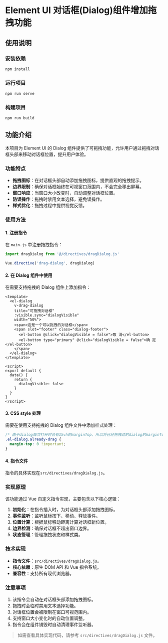 # Element UI 对话框(Dialog)组件增加拖拽功能

## 使用说明

### 安装依赖
```bash
npm install
```

### 运行项目
```bash
npm run serve
```

### 构建项目
```bash
npm run build
```

## 功能介绍

本项目为 Element UI 的 Dialog 组件提供了可拖拽功能，允许用户通过拖拽对话框头部来移动对话框位置，提升用户体验。

### 功能特点

- **拖拽图标**：在对话框头部自动添加拖拽图标，提供直观的拖拽提示。
- **边界限制**：确保对话框始终在可视窗口范围内，不会完全移出屏幕。
- **窗口响应**：当窗口大小改变时，自动调整对话框位置。
- **防误操作**：拖拽时禁用文本选择，避免误操作。
- **样式优化**：拖拽过程中提供视觉反馈。

### 使用方法

#### 1. 注册指令
在 `main.js` 中注册拖拽指令：

```javascript
import dragDialog from '@/directives/dragDialog.js'

Vue.directive('drag-dialog', dragDialog)
```

#### 2. 在 Dialog 组件中使用
在需要支持拖拽的 Dialog 组件上添加指令：

```vue
<template>
  <el-dialog
    v-drag-dialog
    title="可拖拽对话框"
    :visible.sync="dialogVisible"
    width="50%">
    <span>这是一个可以拖拽的对话框</span>
    <span slot="footer" class="dialog-footer">
      <el-button @click="dialogVisible = false">取 消</el-button>
      <el-button type="primary" @click="dialogVisible = false">确 定</el-button>
    </span>
  </el-dialog>
</template>

<script>
export default {
  data() {
    return {
      dialogVisible: false
    }
  }
}
</script>
```

#### 3. CSS style 处理
需要在使用支持拖拽的 Dialog 组件文件中添加样式处理：

```css
/* 由于dialog每次打开时会有15vh的marginTop，所以将已经拖拽过的dialog的marginTop设置为0，防止再次打开时位置发生偏移 */
.el-dialog.already-drag {
  margin-top: 0 !important;
}
```

#### 4. 指令文件
指令的具体实现在`src/directives/dragDialog.js`。

### 实现原理

该功能通过 Vue 自定义指令实现，主要包含以下核心逻辑：

1. **初始化**：在指令插入时，为对话框头部添加拖拽图标。
2. **事件监听**：监听鼠标按下、移动、释放事件。
3. **位置计算**：根据鼠标移动距离计算对话框新位置。
4. **边界检测**：确保对话框不超出窗口边界。
5. **状态管理**：管理拖拽状态和样式类。

### 技术实现

- **指令文件**：`src/directives/dragDialog.js`。
- **核心依赖**：原生 DOM API 和 Vue 指令系统。
- **兼容性**：支持所有现代浏览器。

### 注意事项

1. 该指令会自动在对话框头部添加拖拽图标。
2. 拖拽时会临时禁用文本选择功能。
3. 对话框位置会被限制在窗口可视范围内。
4. 支持窗口大小变化时的自动位置调整。
5. 指令会在组件销毁时自动清理事件监听器。

> 如需查看具体实现代码，请参考 `src/directives/dragDialog.js` 文件。


